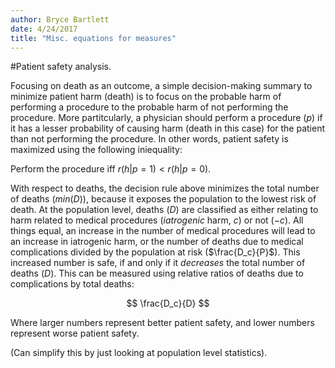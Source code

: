 ```yaml
---
author: Bryce Bartlett
date: 4/24/2017
title: "Misc. equations for measures"
---
```


#Patient safety analysis.

Focusing on death as an outcome, a simple decision-making summary to minimize patient harm (death) is to focus on the probable harm of performing a procedure to the probable harm of not performing the procedure. More partitcularly, a physician should perform a procedure ($p$) if it has a lesser probability of causing harm (death in this case) for the patient than not performing the procedure. In other words, patient safety is maximized using the following iniequality:

Perform the procedure iff $r(h|p=1) < r(h|p=0)$.

With respect to deaths, the decision rule above minimizes the total number of deaths ($min(D)$), because it exposes the population to the lowest risk of death. At the population level, deaths ($D$) are classified as either relating to harm related to medical procedures (*iatrogenic* harm, $c$) or not ($-c$). All things equal, an increase in the number of medical procedures will lead to an increase in iatrogenic harm, or the number of deaths due to medical complications divided by the population at risk ($\frac{D_c}{P}$). This increased number is safe, if and only if it *decreases* the total number of deaths ($D$). This can be measured using relative ratios of deaths due to complications by total deaths:

$$
\frac{D_c}{D}
$$

Where larger numbers represent better patient safety, and lower numbers represent worse patient safety.

(Can simplify this by just looking at population level statistics).

